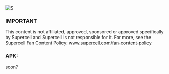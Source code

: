 ![S](https://i.ibb.co/Kz9Pnbw1/IMG-20250617-203616-166.jpg)

### IMPORTANT
This content is not affiliated, approved, sponsored or approved specifically by Supercell and Supercell is not responsible for it. For more, see the Supercell Fan Content Policy: www.supercell.com/fan-content-policy

### APK:
soon?
